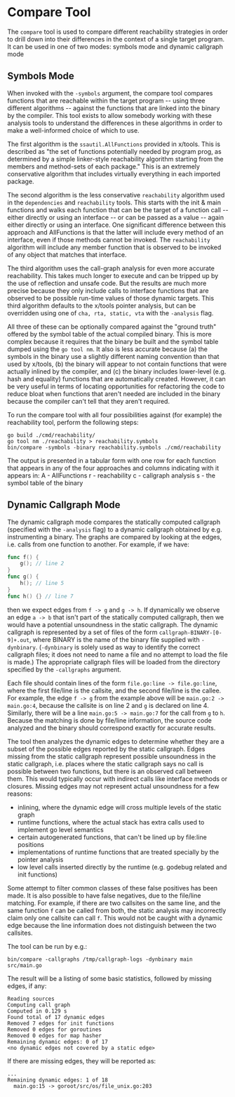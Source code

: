 # Compare Tool

The `compare` tool is used to compare different reachability strategies in order to drill down into their differences in the context of a single target program.  It can be used in one of two modes: symbols mode and dynamic callgraph mode

## Symbols Mode

When invoked with the `-symbols` argument, the compare tool compares functions that are reachable within the target program -- using three different algorithms -- against the functions that are linked into the binary by the compiler.  This tool exists to allow somebody working with these analysis tools to understand the differences in these algorithms in order to make a well-informed choice of which to use.  

The first algorithm is the `ssautil.AllFunctions` provided in x/tools.  This is described as "the set of functions potentially needed by program prog, as determined by a simple linker-style reachability algorithm starting from the members and method-sets of each package."  This is an extremely conservative algorithm that includes virtually everything in each imported package.

The second algorithm is the less conservative `reachability` algorithm used in the `dependencies` and `reachability` tools.  This starts with the init & main functions and walks each function that can be the target of a function call -- either directly or using an interface -- or can be passed as a value -- again either directly or using an interface.  One significant difference between this approach and AllFunctions is that the latter will include every method of an interface, even if those methods cannot be invoked.  The `reachability` algorithm will include any member function that is observed to be invoked of any object that matches that interface.

The third algorithm uses the call-graph analysis for even more accurate reachability.  This takes much longer to execute and can be tripped up by the use of reflection and unsafe code.  But the results are much more precise because they only include calls to interface functions that are observed to be possible run-time values of those dynamic targets.  This third algorithm defaults to the x/tools pointer analysis, but can be overridden using one of `cha, rta, static, vta` with the `-analysis` flag. 

All three of these can be optionally compared against the "ground truth" offered by the symbol table of the actual compiled binary.  This is more complex because it requires that the binary be built and the symbol table dumped using the `go tool nm`.  It also is less accurate because (a) the symbols in the binary use a slightly different naming convention than that used by x/tools, (b) the binary will appear to not contain functions that were actually inlined by the compiler, and (c) the binary includes lower-level (e.g. hash and equality) functions that are automatically created.  However, it can be very useful in terms of locating opportunities for refactoring the code to reduce bloat when functions that aren't needed are included in the binary because the compiler can't tell that they aren't required.

To run the compare tool with all four possibilities against (for example) the reachability tool, perform the following steps:
```shell
go build ./cmd/reachability/
go tool nm ./reachability > reachability.symbols
bin/compare -symbols -binary reachability.symbols ./cmd/reachability 
```

The output is presented in a tabular form with one row for each function that appears in any of the four approaches and columns indicating with it appears in: 
 A - AllFunctions
 r - reachability
 c - callgraph analysis
 s - the symbol table of the binary  

## Dynamic Callgraph Mode

The dynamic callgraph mode compares the statically computed callgraph (specified with the `-analysis` flag) to a dynamic callgraph obtained by e.g. instrumenting a binary. The graphs are compared by looking at the edges, i.e. calls from one function to another. For example, if we have:

```go
func f() {
    g(); // line 2
}
func g() {
    h(); // line 5
}
func h() {} // line 7
```

then we expect edges from `f -> g` and `g -> h`. If dynamically we observe an edge `a -> b` that isn't part of the statically computed callgraph, then we would have a potential unsoundness in the static callgraph. The dynamic callgraph is represented by a set of files of the form `callgraph-BINARY-[0-9]+.out`, where BINARY is the name of the binary file supplied with `-dynbinary`. (`-dynbinary` is solely used as way to identify the correct callgraph files; it does not need to name a file and no attempt to load the file is made.) The appropriate callgraph files will be loaded from the directory specified by the `-callgraphs` argument.

Each file should contain lines of the form `file.go:line -> file.go:line`, where the first file/line is the callsite, and the second file/line is the callee. For example, the edge `f -> g` from the example above will be `main.go:2 -> main.go:4`, because the callsite is on line 2 and `g` is declared on line 4. Similarly, there will be a line `main.go:5 -> main.go:7` for the call from `g` to `h`. Because the matching is done by file/line information, the source code analyzed and the binary should correspond exactly for accurate results.

The tool then analyzes the dynamic edges to determine whether they are a subset of the possible edges reported by the static callgraph. Edges missing from the static callgraph represent possible unsoundness in the static callgraph, i.e. places where the static callgraph says no call is possible between two functions, but there is an observed call between them. This would typically occur with indirect calls like interface methods or closures. Missing edges may not represent actual unsoundness for a few reasons:
- inlining, where the dynamic edge will cross multiple levels of the static graph
- runtime functions, where the actual stack has extra calls used to implement go level semantics
- certain autogenerated functions, that can't be lined up by file:line positions
- implementations of runtime functions that are treated specially by the pointer analysis
- low level calls inserted directly by the runtime (e.g. godebug related and init functions)

Some attempt to filter common classes of these false positives has been made. It is also possible to have false negatives, due to the file/line matching. For example, if there are two callsites on the same line, and the same function `f` can be called from both, the static analysis may incorrectly claim only one callsite can call `f`. This would not be caught with a dynamic edge because the line information does not distinguish between the two callsites.

The tool can be run by e.g.:

```shell
bin/compare -callgraphs /tmp/callgraph-logs -dynbinary main src/main.go
```

The result will be a listing of some basic statistics, followed by missing edges, if any:

```
Reading sources
Computing call graph
Computed in 0.129 s
Found total of 17 dynamic edges
Removed 7 edges for init functions
Removed 0 edges for goroutines
Removed 0 edges for map hasher
Remaining dynamic edges: 0 of 17
<no dynamic edges not covered by a static edge>
```

If there are missing edges, they will be reported as:

```
...
Remaining dynamic edges: 1 of 18
  main.go:15 -> goroot/src/os/file_unix.go:203
```

